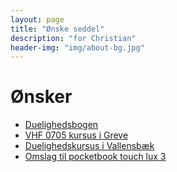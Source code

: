 ```yaml
---
layout: page
title: "Ønske seddel"
description: "for Christian"
header-img: "img/about-bg.jpg"
---
```

# Ønsker

 * [Duelighedsbogen](https://www.weilbach.com/da/products/boeger/official/weilbach/duelighedsbogen)
 * [VHF 0705 kursus i Greve](https://nauticmarine.dk/vhf-kursus/)
 * [Duelighedskursus i Vallensbæk](https://nauticmarine.dk/sejlbad-praktikduelighed/)
 * [Omslag til pocketbook touch lux 3](https://www.conradelektronik.dk/?websale8=conrad-dk&pi=1462095)


